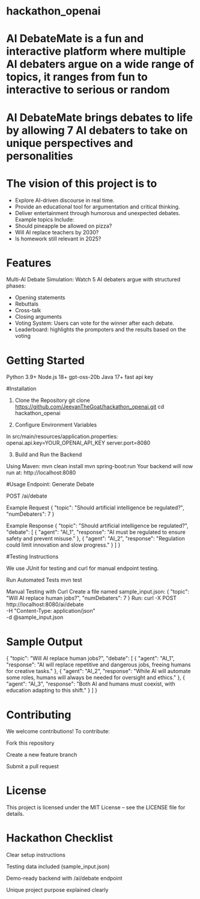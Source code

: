 # hackathon_openai

# AI DebateMate is a fun and interactive platform where multiple AI debaters argue on a wide range of topics, it ranges from fun to interactive to serious or random

# AI DebateMate brings debates to life by allowing 7 AI debaters to take on unique perspectives and personalities
# The vision of this project is to 

- Explore AI-driven discourse in real time.
- Provide an educational tool for argumentation and critical thinking.
- Deliver entertainment through humorous and unexpected debates.
Example topics Include:
- Should pineapple be allowed on pizza?
- Will AI replace teachers by 2030?
- Is homework still relevant in 2025? 

# Features
Multi-AI Debate Simulation: Watch 5 AI debaters argue with structured phases:
- Opening statements
- Rebuttals
- Cross-talk
- Closing arguments
- Voting System: Users can vote for the winner after each debate.
- Leaderboard: highlights the prompoters and the results based on the voting

# Getting Started
Python 3.9+
Node.js 18+
gpt-oss-20b
Java 17+
fast api key

#Installation 

1. Clone the Repository
git clone https://github.com/JeevanTheGoat/hackathon_openai.git
cd hackathon_openai

2. Configure Environment Variables

In src/main/resources/application.properties:
openai.api.key=YOUR_OPENAI_API_KEY
server.port=8080

3. Build and Run the Backend

Using Maven:
mvn clean install
mvn spring-boot:run
Your backend will now run at:
http://localhost:8080

#Usage
Endpoint: Generate Debate

POST /ai/debate

Example Request
{
  "topic": "Should artificial intelligence be regulated?",
  "numDebaters": 7
}

Example Response
{
  "topic": "Should artificial intelligence be regulated?",
  "debate": [
    {
      "agent": "AI_1",
      "response": "AI must be regulated to ensure safety and prevent misuse."
    },
    {
      "agent": "AI_2",
      "response": "Regulation could limit innovation and slow progress."
    }
  ]
}

#Testing Instructions

We use JUnit for testing and curl for manual endpoint testing.

Run Automated Tests
mvn test

Manual Testing with Curl
Create a file named sample_input.json:
{
  "topic": "Will AI replace human jobs?",
  "numDebaters": 7
}
Run:
curl -X POST http://localhost:8080/ai/debate \
-H "Content-Type: application/json" \
-d @sample_input.json

# Sample Output
{
  "topic": "Will AI replace human jobs?",
  "debate": [
    {
      "agent": "AI_1",
      "response": "AI will replace repetitive and dangerous jobs, freeing humans for creative tasks."
    },
    {
      "agent": "AI_2",
      "response": "While AI will automate some roles, humans will always be needed for oversight and ethics."
    },
    {
      "agent": "AI_3",
      "response": "Both AI and humans must coexist, with education adapting to this shift."
    }
  ]
}

# Contributing

We welcome contributions!
To contribute:

Fork this repository

Create a new feature branch

Submit a pull request

# License

This project is licensed under the MIT License – see the LICENSE
 file for details.

# Hackathon Checklist

 Clear setup instructions

 Testing data included (sample_input.json)

 Demo-ready backend with /ai/debate endpoint

 Unique project purpose explained clearly
